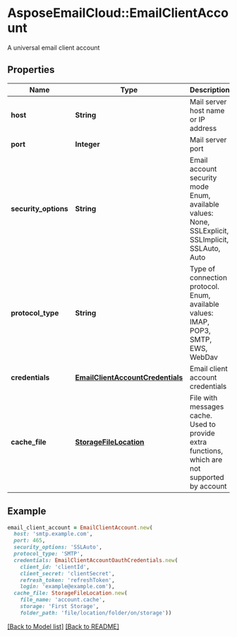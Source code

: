 # AsposeEmailCloud::EmailClientAccount

A universal email client account             

## Properties
Name | Type | Description | Notes
---- | ---- | ----------- | -----
**host** |**String** | Mail server host name or IP address              | 
**port** |**Integer** | Mail server port              | 
**security_options** |**String** | Email account security mode Enum, available values: None, SSLExplicit, SSLImplicit, SSLAuto, Auto | 
**protocol_type** |**String** | Type of connection protocol. Enum, available values: IMAP, POP3, SMTP, EWS, WebDav | 
**credentials** |[**EmailClientAccountCredentials**](EmailClientAccountCredentials.md) | Email client account credentials              | 
**cache_file** |[**StorageFileLocation**](StorageFileLocation.md) | File with messages cache. Used to provide extra functions, which are not supported by account              | [optional] 


## Example
```ruby
email_client_account = EmailClientAccount.new(
  host: 'smtp.example.com',
  port: 465,
  security_options: 'SSLAuto',
  protocol_type: 'SMTP',
  credentials: EmailClientAccountOauthCredentials.new(
    client_id: 'clientId',
    client_secret: 'clientSecret',
    refresh_token: 'refreshToken',
    login: 'example@example.com'),
  cache_file: StorageFileLocation.new(
    file_name: 'account.cache',
    storage: 'First Storage',
    folder_path: 'file/location/folder/on/storage'))
```


[[Back to Model list]](Models.md) [[Back to README]](README.md)
